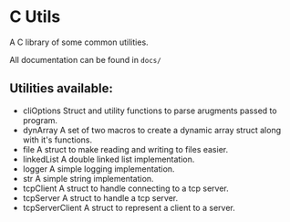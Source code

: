 # C Utils

A C library of some common utilities.

All documentation can be found in `docs/`

## Utilities available:

* cliOptions
	Struct and utility functions to parse arugments passed to program.
* dynArray
	A set of two macros to create a dynamic array struct along with it's functions.
* file
	A struct to make reading and writing to files easier.
* linkedList
	A double linked list implementation.
* logger
	A simple logging implementation.
* str
	A simple string implementation.
* tcpClient
	A struct to handle connecting to a tcp server.
* tcpServer
	A struct to handle a tcp server.
* tcpServerClient
	A struct to represent a client to a server.
